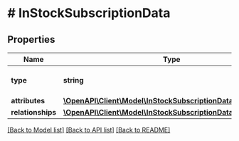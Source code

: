 # # InStockSubscriptionData

## Properties

Name | Type | Description | Notes
------------ | ------------- | ------------- | -------------
**type** | **string** | The resource&#39;s type |
**attributes** | [**\OpenAPI\Client\Model\InStockSubscriptionDataAttributes**](InStockSubscriptionDataAttributes.md) |  |
**relationships** | [**\OpenAPI\Client\Model\InStockSubscriptionDataRelationships**](InStockSubscriptionDataRelationships.md) |  | [optional]

[[Back to Model list]](../../README.md#models) [[Back to API list]](../../README.md#endpoints) [[Back to README]](../../README.md)
